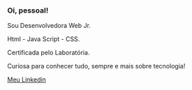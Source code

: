 ### Oi, pessoal!
<p>Sou Desenvolvedora Web Jr.</p>
<p>Html - Java Script - CSS.</p>
<p>Certificada pelo Laboratória.</p>
<p>Curiosa para conhecer tudo, sempre e mais sobre tecnologia!</p>
<a href="linkedin.com/in/anasou/">Meu Linkedin</a>

<!--
**anasounatural/anasounatural** is a ✨ _special_ ✨ repository because its `README.md` (this file) appears on your GitHub profile.


- 🔭 I’m currently working on ...
- 🌱 I’m currently learning ...
- 👯 I’m looking to collaborate on ...
- 🤔 I’m looking for help with ...
- 💬 Ask me about ...
- 📫 How to reach me: ...
- 😄 Pronouns: ...
- ⚡ Fun fact: ...
-->
